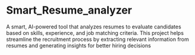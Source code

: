 # Smart_Resume_analyzer
A smart, AI-powered tool that analyzes resumes to evaluate candidates based on skills, experience, and job matching criteria. This project helps streamline the recruitment process by extracting relevant information from resumes and generating insights for better hiring decisions
